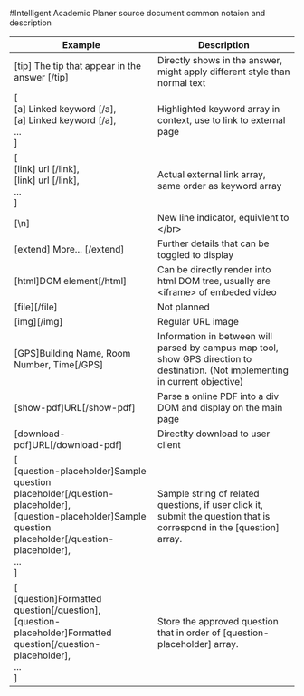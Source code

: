 #Intelligent Academic Planer source document common notaion and description


|Example   	|Description   	|
|---	|---	|
|[tip] The tip that appear in the answer [/tip]   |Directly shows in the answer, might apply different style than normal text	|
|[ </br>[a] Linked keyword [/a],</br>[a] Linked keyword [/a], </br>... </br>]   	|Highlighted keyword array in context, use to link to external page   	|
|[ </br>[link] url [/link], </br>[link] url [/link], </br>... </br>]   	|Actual external link array, same order as keyword array  	|
|[\n]	|New line indicator, equivlent to \</br>	|
|[extend] More... [/extend]	|Further details that can be toggled to display	|
|[html]DOM element[/html]	|Can be directly render into html DOM tree, usually are \<iframe> of embeded video	|
|[file][/file]|Not planned|
|[img][/img]|Regular URL image|
|[GPS]Building Name, Room Number, Time[/GPS]| Information in between will parsed by campus map tool, show GPS direction to destination. (Not implementing in current objective)|
|[show-pdf]URL[/show-pdf]| Parse a online PDF into a div DOM and display on the main page|
|[download-pdf]URL[/download-pdf]| Directlty download to user client|
|[ </br>[question-placeholder]Sample question placeholder[/question-placeholder],</br>[question-placeholder]Sample question placeholder[/question-placeholder], </br>... </br>]| Sample string of related questions, if user click it, submit the question that is correspond in the [question] array. |
|[ </br>[question]Formatted question[/question],</br>[question-placeholder]Formatted question[/question-placeholder], </br>... </br>]| Store the approved question that in order of [question-placeholder] array. |
